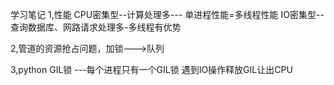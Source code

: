 学习笔记
1,性能
CPU密集型--计算处理多--- 单进程性能=多线程性能
IO密集型--查询数据库、网路请求处理多-多线程有优势

2,管道的资源抢占问题，加锁--->队列

3,python GIL锁 ---每个进程只有一个GIL锁  遇到IO操作释放GIL让出CPU